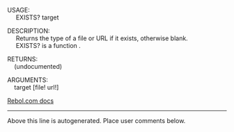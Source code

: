 USAGE:  
&nbsp;&nbsp;&nbsp;&nbsp;&nbsp;EXISTS?&nbsp;target&nbsp;  
  
DESCRIPTION:  
&nbsp;&nbsp;&nbsp;&nbsp;&nbsp;Returns&nbsp;the&nbsp;type&nbsp;of&nbsp;a&nbsp;file&nbsp;or&nbsp;URL&nbsp;if&nbsp;it&nbsp;exists,&nbsp;otherwise&nbsp;blank.  
&nbsp;&nbsp;&nbsp;&nbsp;&nbsp;EXISTS?&nbsp;is&nbsp;a&nbsp;function&nbsp;.  
  
RETURNS:  
&nbsp;&nbsp;&nbsp;&nbsp;(undocumented)  
  
ARGUMENTS:  
&nbsp;&nbsp;&nbsp;&nbsp;target&nbsp;[file!&nbsp;url!]  

[Rebol.com docs](http://www.rebol.com/r3/docs/functions/exists-q.html)
___
Above this line is autogenerated. Place user comments below.